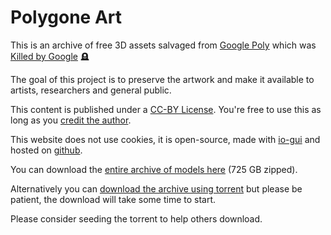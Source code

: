 # Polygone Art


This is an archive of free 3D assets salvaged from [Google Poly] which was [Killed by Google] 🪦

The goal of this project is to preserve the artwork and make it available to artists, researchers and general public.

This content is published under a [CC-BY License]. You're free to use this as long as you [credit the author].

This website does not use cookies, it is open-source, made with [io-gui] and hosted on [github](https://github.com/arodic/polygone.art).

You can download the [entire archive of models here](https://blob.polygone.art/assets.zip) (725 GB zipped).

Alternatively you can [download the archive using torrent](https://blob.polygone.art/torrent/polygone.torrent) but please be patient, the download will take some time to start.

Please consider seeding the torrent to help others download.

[CC-BY License]: https://creativecommons.org/licenses/by/4.0/
[Google Poly]: https://support.google.com/poly/answer/10192635
[Killed by Google]: https://killedbygoogle.com/
[io-gui]: https://iogui.dev/io/
[credit the author]: https://support.google.com/poly/answer/7418679
